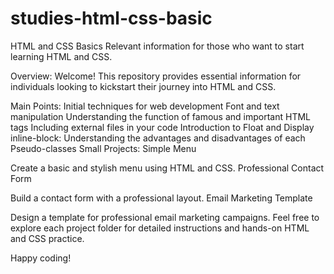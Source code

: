 # studies-html-css-basic
HTML and CSS Basics
Relevant information for those who want to start learning HTML and CSS.

Overview:
Welcome! This repository provides essential information for individuals looking to kickstart their journey into HTML and CSS.

Main Points:
Initial techniques for web development
Font and text manipulation
Understanding the function of famous and important HTML tags
Including external files in your code
Introduction to Float and Display inline-block: Understanding the advantages and disadvantages of each
Pseudo-classes
Small Projects:
Simple Menu

Create a basic and stylish menu using HTML and CSS.
Professional Contact Form

Build a contact form with a professional layout.
Email Marketing Template

Design a template for professional email marketing campaigns.
Feel free to explore each project folder for detailed instructions and hands-on HTML and CSS practice.

Happy coding!
